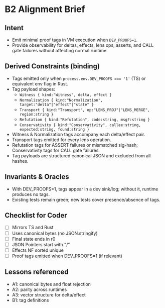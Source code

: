 # B2 Alignment Brief

## Intent
- Emit minimal proof tags in VM execution when `DEV_PROOFS=1`.
- Provide observability for deltas, effects, lens ops, asserts, and CALL gate failures without affecting normal runtime.

## Derived Constraints (binding)
- Tags emitted only when `process.env.DEV_PROOFS === '1'` (TS) or equivalent env flag in Rust.
- Tag payload shapes:
  - `Witness { kind:"Witness", delta, effect }`
  - `Normalization { kind:"Normalization", target:"delta"|"effect"|"state" }`
  - `Transport { kind:"Transport", op:"LENS_PROJ"|"LENS_MERGE", region:string }`
  - `Refutation { kind:"Refutation", code:string, msg?:string }`
  - `Conservativity { kind:"Conservativity", callee:string, expected:string, found:string }`
- Witness & Normalization tags accompany each delta/effect pair.
- Transport tags emitted for every lens operation.
- Refutation tags for ASSERT failures or mismatched sig-hash; Conservativity tags for CALL gate failures.
- Tag payloads are structured canonical JSON and excluded from all hashes.

## Invariants & Oracles
- With DEV_PROOFS=1, tags appear in a dev sink/log; without it, runtime produces no tags.
- Existing tests remain green; new tests cover presence/absence of tags.

## Checklist for Coder
- [ ] Mirrors TS and Rust
- [ ] Uses canonical bytes (no JSON.stringify)
- [ ] Final state ends in r0
- [ ] JSON Pointers start with "/"
- [ ] Effects NF sorted unique
- [ ] Proof tags emitted when DEV_PROOFS=1 (if relevant)

## Lessons referenced
- A1: canonical bytes and float rejection
- A2: parity across runtimes
- A3: vector structure for delta/effect
- B1: tag definitions
